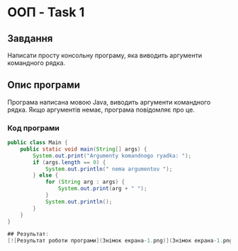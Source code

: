 # ООП - Task 1

## Завдання
Написати просту консольну програму, яка виводить аргументи командного рядка.

## Опис програми
Програма написана мовою Java, виводить аргументи командного рядка. Якщо аргументів немає, програма повідомляє про це.

### Код програми
```java
public class Main {
    public static void main(String[] args) {
        System.out.print("Argumenty komandnogo ryadka: ");
        if (args.length == 0) {
            System.out.println(" nema argumentov ");
        } else {
            for (String arg : args) {
                System.out.print(arg + " ");
            }
            System.out.println();
        }
    }
}

## Результат:
[![Результат роботи програми](Знімок екрана-1.png)](Знімок екрана-1.png)
